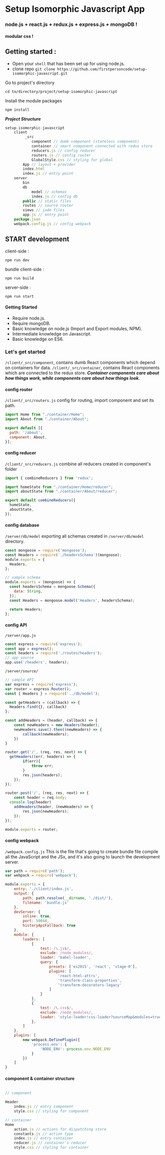 # Setup Isomorphic Javascript App
### node.js + react.js + redux.js + express.js + mongoDB !
#### modular css !

## Getting started :
* Open your ```shell``` that has been set up for using node.js.
* clone repo ```git clone https://github.com/firstpersoncode/setup-isomorphic-javascript.git```

Go to project's directory
```shell
cd to/directory/project/setup-isomorphic-javascript
```

Install the module packages
```shell
npm install
```

***Project Structure***
```javascript
setup-isomorphic-javascript
	client
		 _src
 			component // dumb component (stateless component)
			container // smart component connected with redux store
			reducers.js // config reducer
			routers.js // config router
			GlobalStyle.css // styling for global
		App // layout + provider
		index.html
		index.js // entry point
	server
		bin
		db
			model // schemas
			index.js // config db
		public // static files
		routes // source router
		views // jade files
		app.js // entry point
	package.json
	webpack.config.js // config webpack
```

## START development

client-side :
```shell
npm run dev
```
bundle client-side :
```shell
npm run build
```
server-side :
```shell
npm run start
```

#### Getting Started
* Require node.js.
* Require mongoDB.
* Basic knowledge on node.js (Import and Export modules, NPM).
* Intermediate knowledge on Javascript.
* Basic knowledge on ES6.


### Let's get started
```/client/_src/component```, contains dumb React components which depend on containers for data.
```/client/_src/container```, contains React components which are connected to the redux store.
***Container components care about how things work, while components care about how things look.***


#### config router
```/client/_src/routers.js```
config for routing, import component and set its path.

```javascript
import Home from "./container/Home";
import About from "./container/About";

export default [{
  path: '/about',
  component: About,
}];
```

#### config reducer
```/client/_src/reducers.js```
combine all reducers created in component's folder
```javascript
import { combineReducers } from 'redux';

import homeState from "./container/Home/reducer";
import aboutState from "./container/About/reducer";

export default combineReducers({
  homeState,
  aboutState,
});
```

#### config database
```/server/db/model```
exporting all schemas created in ```/server/db/model``` directory.
```javascript
const mongoose = require('mongoose');
const Headers = require('./headersSchema')(mongoose);
module.exports = {
  Headers,
};
```
```javascript
// sample schema
module.exports = (mongoose) => {
  const headersSchema = mongoose.Schema({
    data: String,
  });
  const Headers = mongoose.model('Headers', headersSchema);

  return Headers;
};
```

#### config API
```/server/app.js```
```javascript
const express = require('express');
const app = express();
const headers = require('./routes/headers');
// app source
app.use('/headers', headers);
```
```/server/source/```
```javascript
// sample API
var express = require('express');
var router = express.Router();
const { Headers } = require('../db/model');

const getHeaders = (callback) => {
  Headers.find({}, callback)
};

const addHeaders = (header, callback) => {
	const newHeaders = new Headers(header);
	newHeaders.save().then((newHeaders) => {
		callback(newHeaders);
	})
}

router.get('/', (req, res, next) => {
  getHeaders((err, headers) => {
		if(err){
			throw err;
		}
		res.json(headers);
	});
});

router.post('/', (req, res, next) => {
	const header = req.body;
  console.log(header)
	addHeaders(header, (newHeaders) => {
		res.json(newHeaders);
	});
});

module.exports = router;
```

#### config webpack
```/webpack.config.js```
This is the file that's going to create bundle file compile all the JavaScript and the JSx, and it's also going to launch the development server.

```javascript
var path = require('path');
var webpack = require('webpack');

module.exports = {
	entry: './client/index.js',
	output: {
		path: path.resolve(__dirname, './dist/'),
		filename: 'bundle.js'
	},
	devServer: {
		inline: true,
		port: 50044,
		historyApiFallback: true
	},
	module: {
		loaders: [
			{
				test: /\.js$/,
				exclude: /node_modules/,
				loader: 'babel-loader',
				query: {
					presets: ['es2015', 'react', 'stage-0'],
					plugins: [
					    'react-html-attrs', 
					    'transform-class-properties', 
					    'transform-decorators-legacy'
					]
				}
			},
			{
				test: /\.css$/,
				exclude: /node_modules/,
				loader: 'style-loader!css-loader?sourceMap&modules=true&localIdentName=[name]__[local]___[hash:base64:5]'
			},
		]
	},
	plugins: [
		new webpack.DefinePlugin({
    	    'process.env': {
      	        'NODE_ENV': process.env.NODE_ENV
    	    }
  	    })
	]
}

```
#### component & container structure
```javascript

// component

Header
	index.js // entry component
	style.css // styling for component

// container
Home
	action.js // actions for dispatching store
	constants.js // action type
	index.js // entry container
	reducer.js // container's reducer
	style.css // styling for container
	
```
